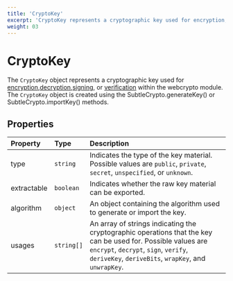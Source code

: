 ```yaml
---
title: 'CryptoKey'
excerpt: 'CryptoKey represents a cryptographic key used for encryption, decryption, signing, or verification.'
weight: 03
---
```


# CryptoKey

The `CryptoKey` object represents a cryptographic key used for [encryption](https://grafana.com/docs/k6/<K6_VERSION>/javascript-api/k6-experimental/webcrypto/subtlecrypto/encrypt),[decryption](https://grafana.com/docs/k6/<K6_VERSION>/javascript-api/k6-experimental/webcrypto/subtlecrypto/decrypt),[signing](https://grafana.com/docs/k6/<K6_VERSION>/javascript-api/k6-experimental/webcrypto/subtlecrypto/sign), or [verification](https://grafana.com/docs/k6/<K6_VERSION>/javascript-api/k6-experimental/webcrypto/subtlecrypto/verify) within the webcrypto module. The `CryptoKey` object is created using the SubtleCrypto.generateKey() or SubtleCrypto.importKey() methods.

## Properties

| Property    | Type       | Description                                                                                                                                                                                                  |
| :---------- | :--------- | :----------------------------------------------------------------------------------------------------------------------------------------------------------------------------------------------------------- |
| type        | `string`   | Indicates the type of the key material. Possible values are `public`, `private`, `secret`, `unspecified`, or `unknown`.                                                                                      |
| extractable | `boolean`  | Indicates whether the raw key material can be exported.                                                                                                                                                      |
| algorithm   | `object`   | An object containing the algorithm used to generate or import the key.                                                                                                                                       |
| usages      | `string[]` | An array of strings indicating the cryptographic operations that the key can be used for. Possible values are `encrypt`, `decrypt`, `sign`, `verify`, `deriveKey`, `deriveBits`, `wrapKey`, and `unwrapKey`. |
